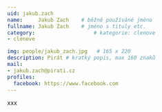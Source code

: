 ```yaml
---
uid: jakub.zach
name:     Jakub Zach  	# běžně používáné jméno
fullname: Jakub Zach 	# jméno s tituly etc.
category:                   # kategorie: clenove
- clenove

img: people/jakub_zach.jpg   # 165 x 220
description: Pirát # kratký popis, max 160 znaků
mail:
- jakub.zach@pirati.cz
profiles:
  facebook: https://www.facebook.com
---
```


xxx
